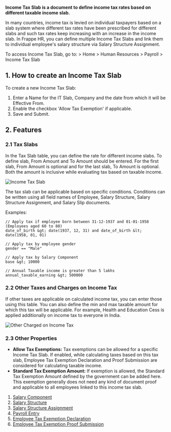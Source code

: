 **Income Tax Slab is a document to define income tax rates based on different taxable income slab.**

In many countries, income tax is levied on individual taxpayers based on a slab system where different tax rates have been prescribed for different slabs and such tax rates keep increasing with an increase in the income slab. In Frappe HR, you can define multiple Income Tax Slabs and link them to individual employee's salary structure via Salary Structure Assignment.

To access Income Tax Slab, go to: > Home > Human Resources > Payroll > Income Tax Slab

## 1\. How to create an Income Tax Slab

To create a new Income Tax Slab:

1.  Enter a Name for the IT Slab, Company and the date from which it will be Effective From.
2.  Enable the checkbox 'Allow Tax Exemption' if applicable.
3.  Save and Submit.

## 2\. Features

### 2.1 Tax Slabs

In the Tax Slab table, you can define the rate for different income slabs. To define slab, From Amount and To Amount should be entered. For the first slab, From Amount is optional and for the last slab, To Amount is optional. Both the amount is inclusive while evaluating tax based on taxable income.

![Income Tax Slab](https://docs.erpnext.com/files/income-tax-slab.png)

The tax slab can be applicable based on specific conditions. Conditions can be written using all field names of Employee, Salary Structure, Salary Structure Assignment, and Salary Slip documents.

Examples:

```
// Apply tax if employee born between 31-12-1937 and 01-01-1958 (Employees aged 60 to 80)
date_of_birth &gt; date(1937, 12, 31) and date_of_birth &lt; date(1958, 01, 01)

// Apply tax by employee gender
gender == "Male"

// Apply tax by Salary Component
base &gt; 10000

// Annual Taxable income is greater than 5 lakhs
annual_taxable_earning &gt; 500000
```

### 2.2 Other Taxes and Charges on Income Tax

If other taxes are applicable on calculated income tax, you can enter those using this table. You can also define the min and max taxable amount for which this tax will be applicable. For example, Health and Education Cess is applied additionally on income tax to everyone in India.

![Other Charged on Income Tax](https://docs.erpnext.com/files/other-taxes-on-income-tax.png)

### 2.3 Other Properties

*   **Allow Tax Exemptions:** Tax exemptions can be allowed for a specific Income Tax Slab. If enabled, while calculating taxes based on this tax slab, Employee Tax Exemption Declaration and Proof Submission are considered for calculating taxable income.
*   **Standard Tax Exemption Amount:** If exemption is allowed, the Standard Tax Exemption Amount defined by the government can be added here. This exemption generally does not need any kind of document proof and applicable to all employees linked to this income tax slab.

1.  [Salary Component](https://docs.erpnext.com/docs/v14/user/manual/en/human-resources/salary-component)
2.  [Salary Structure](https://docs.erpnext.com/docs/v14/user/manual/en/human-resources/salary-structure)
3.  [Salary Structure Assignment](https://docs.erpnext.com/docs/v14/user/manual/en/human-resources/salary-structure-assignment)
4.  [Payroll Entry](https://docs.erpnext.com/docs/v14/user/manual/en/human-resources/payroll-entry)
5.  [Employee Tax Exemption Declaration](https://docs.erpnext.com/docs/v14/user/manual/en/human-resources/employee-tax-exemption-declaration)
6.  [Employee Tax Exemption Proof Submission](https://docs.erpnext.com/docs/v14/user/manual/en/human-resources/employee-tax-exemption-proof-submission)